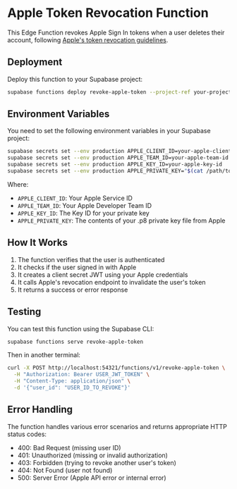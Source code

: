 # Apple Token Revocation Function

This Edge Function revokes Apple Sign In tokens when a user deletes their account, following [Apple's token revocation guidelines](https://developer.apple.com/documentation/signinwithapplerestapi/revoke_tokens).

## Deployment

Deploy this function to your Supabase project:

```bash
supabase functions deploy revoke-apple-token --project-ref your-project-ref
```

## Environment Variables

You need to set the following environment variables in your Supabase project:

```bash
supabase secrets set --env production APPLE_CLIENT_ID=your-apple-client-id
supabase secrets set --env production APPLE_TEAM_ID=your-apple-team-id
supabase secrets set --env production APPLE_KEY_ID=your-apple-key-id
supabase secrets set --env production APPLE_PRIVATE_KEY="$(cat /path/to/your/private/key.p8)"
```

Where:
- `APPLE_CLIENT_ID`: Your Apple Service ID
- `APPLE_TEAM_ID`: Your Apple Developer Team ID
- `APPLE_KEY_ID`: The Key ID for your private key
- `APPLE_PRIVATE_KEY`: The contents of your .p8 private key file from Apple

## How It Works

1. The function verifies that the user is authenticated
2. It checks if the user signed in with Apple
3. It creates a client secret JWT using your Apple credentials
4. It calls Apple's revocation endpoint to invalidate the user's token
5. It returns a success or error response

## Testing

You can test this function using the Supabase CLI:

```bash
supabase functions serve revoke-apple-token
```

Then in another terminal:

```bash
curl -X POST http://localhost:54321/functions/v1/revoke-apple-token \
  -H "Authorization: Bearer USER_JWT_TOKEN" \
  -H "Content-Type: application/json" \
  -d '{"user_id": "USER_ID_TO_REVOKE"}'
```

## Error Handling

The function handles various error scenarios and returns appropriate HTTP status codes:
- 400: Bad Request (missing user ID)
- 401: Unauthorized (missing or invalid authorization)
- 403: Forbidden (trying to revoke another user's token)
- 404: Not Found (user not found)
- 500: Server Error (Apple API error or internal error) 